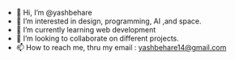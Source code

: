 - 👋 Hi, I’m @yashbehare
- 👀 I’m interested in design, programming, AI ,and space.
- 🌱 I’m currently learning web development
- 💞️ I’m looking to collaborate on different projects.
- 📫 How to reach me, thru my email : yashbehare14@gmail.com

<!---
yashbehare/yashbehare is a ✨ special ✨ repository because its `README.md` (this file) appears on your GitHub profile.
You can click the Preview link to take a look at your changes.
--->
